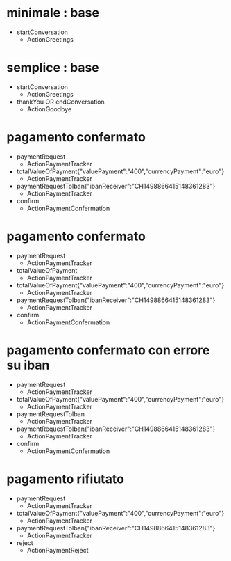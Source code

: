 # minimale : base
* startConversation
  - ActionGreetings

# semplice : base
* startConversation
  - ActionGreetings
* thankYou OR endConversation
  - ActionGoodbye

# pagamento confermato
* paymentRequest
  - ActionPaymentTracker
* totalValueOfPayment{"valuePayment":"400","currencyPayment":"euro"}
  - ActionPaymentTracker
* paymentRequestToIban{"ibanReceiver":"CH1498866415148361283"}
  - ActionPaymentTracker
* confirm
  - ActionPaymentConfermation

# pagamento confermato
* paymentRequest
  - ActionPaymentTracker
* totalValueOfPayment
  - ActionPaymentTracker
* totalValueOfPayment{"valuePayment":"400","currencyPayment":"euro"}
  - ActionPaymentTracker
* paymentRequestToIban{"ibanReceiver":"CH1498866415148361283"}
  - ActionPaymentTracker
* confirm
  - ActionPaymentConfermation

# pagamento confermato con errore su iban
* paymentRequest
  - ActionPaymentTracker
* totalValueOfPayment{"valuePayment":"400","currencyPayment":"euro"}
  - ActionPaymentTracker
* paymentRequestToIban
  - ActionPaymentTracker
* paymentRequestToIban{"ibanReceiver":"CH1498866415148361283"}
  - ActionPaymentTracker
* confirm
  - ActionPaymentConfermation

# pagamento rifiutato
* paymentRequest
  - ActionPaymentTracker
* totalValueOfPayment{"valuePayment":"400","currencyPayment":"euro"}
  - ActionPaymentTracker
* paymentRequestToIban{"ibanReceiver":"CH1498866415148361283"}
  - ActionPaymentTracker
* reject
  - ActionPaymentReject
